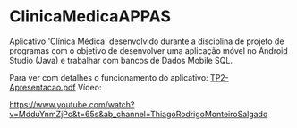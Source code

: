 # ClinicaMedicaAPPAS
Aplicativo 'Clínica Médica' desenvolvido durante a disciplina de projeto de programas com o objetivo de desenvolver uma aplicação móvel no Android Studio (Java) e trabalhar com bancos de Dados Mobile SQL.

Para ver com detalhes o funcionamento do aplicativo: 
[TP2-Apresentacao.pdf](https://github.com/RodSalg/ClinicaMedicaAPPAS/files/11582689/TP2-Apresentacao.pdf)
Vídeo:

https://www.youtube.com/watch?v=MdduYnmZjPc&t=65s&ab_channel=ThiagoRodrigoMonteiroSalgado
